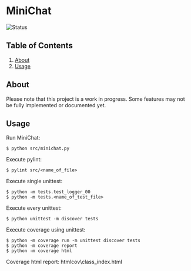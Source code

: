 # MiniChat
![Status](https://img.shields.io/badge/status-in_progress-yellow.svg)

## Table of Contents
1. [About](#about)
1. [Usage](#usage)

## About
Please note that this project is a work in progress. Some features may not be fully implemented or documented yet.

## Usage
Run MiniChat:
```
$ python src/minichat.py
```
Execute pylint:
```
$ pylint src/<name_of_file>
```
Execute single unittest:
```
$ python -m tests.test_logger_00
$ python -m tests.<name_of_test_file>
```
Execute every unittest:
```
$ python unittest -m discover tests
```
Execute coverage using unittest:
```
$ python -m coverage run -m unittest discover tests
$ python -m coverage report
$ python -m coverage html
```
Coverage html report: htmlcov\class_index.html

<!--
just ideas:
1. [Description](#description)
1. [Getting Started](#getting_started)
1. [Installation](#installation)
1. [Authors](#authors)
1. [ToDo](#todo)
-->
<!--
just ideas:
## About/Description
## Demo

## Getting Started
### Dependencies
### Installing
### Executing program/Usage

## Help
## Authors
## Version History
## License
## Acknowledgments
## ToDo
-->
